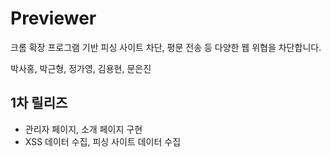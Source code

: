 # Previewer

크롬 확장 프로그램 기반 피싱 사이트 차단, 평문 전송 등 다양한 웹 위협을 차단합니다.

박사홍, 박근형, 정가영, 김용현, 문은진

## 1차 릴리즈
* 관리자 페이지, 소개 페이지 구현
* XSS 데이터 수집, 피싱 사이트 데이터 수집

